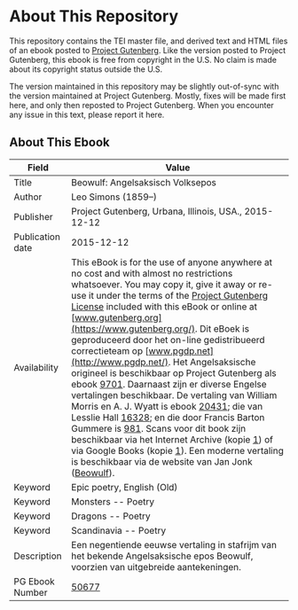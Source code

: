 # About This Repository

This repository contains the TEI master file, and derived text and HTML files of an ebook posted to [Project Gutenberg](https://www.gutenberg.org/). Like the version posted to Project Gutenberg, this ebook is free from copyright in the U.S. No claim is made about its copyright status outside the U.S.

The version maintained in this repository may be slightly out-of-sync with the version maintained at Project Gutenberg. Mostly, fixes will be made first here, and only then reposted to Project Gutenberg. When you encounter any issue in this text, please report it here.

## About This Ebook

| Field | Value |
| ----- | ----- |
| Title | Beowulf: Angelsaksisch Volksepos |
| Author | Leo Simons (1859–) |
| Publisher | Project Gutenberg, Urbana, Illinois, USA., 2015-12-12 |
| Publication date | 2015-12-12 |
| Availability | This eBook is for the use of anyone anywhere at no cost and with almost no restrictions whatsoever. You may copy it, give it away or re-use it under the terms of the [Project Gutenberg License](https://www.gutenberg.org/license) included with this eBook or online at [www.gutenberg.org](https://www.gutenberg.org/). Dit eBoek is geproduceerd door het on-line gedistribueerd correctieteam op [www.pgdp.net](http://www.pgdp.net/). Het Angelsaksische origineel is beschikbaar op Project Gutenberg als ebook [9701](pg:9701). Daarnaast zijn er diverse Engelse vertalingen beschikbaar. De vertaling van William Morris en A. J. Wyatt is ebook [20431](pg:20431); die van Lesslie Hall [16328](pg:16328); en die door Francis Barton Gummere is [981](pg:981). Scans voor dit book zijn beschikbaar via het Internet Archive (kopie [1](https://archive.org/details/beowulfangelsak00unkngoog)) of via Google Books (kopie [1](https://books.google.nl/books?id=UoxAAAAAYAAJ)). Een moderne vertaling is beschikbaar via de website van Jan Jonk ([Beowulf](http://www.janjonk.nl/data/anderwerk.html)). |
| Keyword | Epic poetry, English (Old) |
| Keyword | Monsters -- Poetry |
| Keyword | Dragons -- Poetry |
| Keyword | Scandinavia -- Poetry |
| Description | Een negentiende eeuwse vertaling in stafrijm van het bekende Angelsaksische epos Beowulf, voorzien van uitgebreide aantekeningen. |
| PG Ebook Number | [50677](https://www.gutenberg.org/ebooks/50677) |
